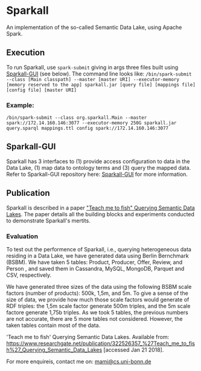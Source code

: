 # Sparkall
An implementation of the so-called Semantic Data Lake, using Apache Spark.

## Execution
To run Sparkall, use `spark-submit` giving in args three files built using [Sparkall-GUI](https://github.com/mnmami/spakall-gui) (see below).
The command line looks like:
`/bin/spark-submit --class [Main classpath] --master [master URI] --executor-memory [memory reserved to the app] sparkall.jar [query file] [mappings file] [config file] [master URI]`

### Example:
`/bin/spark-submit --class org.sparkall.Main --master spark://172.14.160.146:3077 --executor-memory 250G sparkall.jar query.sparql mappings.ttl config spark://172.14.160.146:3077`

## Sparkall-GUI
Sparkall has 3 interfaces to (1) provide access configuration to data in the Data Lake, (1) map data to ontology terms and (3) query the mapped data. Refer to Sparkall-GUI repository here: [Sparkall-GUI](https://github.com/mnmami/spakall-gui) for more information.

## Publication
Sparkall is described in a paper ["Teach me to fish" Querying Semantic Data Lakes](https://www.researchgate.net/publication/322526357_%27Teach_me_to_fish%27_Querying_Semantic_Data_Lakes). The paper details all the building blocks and experiments conducted to demonstrate Sparkall's mertits.

### Evaluation
To test out the performence of Sparkall, i.e., querying heterogeneous data residing in a Data Lake, we have generated data using Berlin Bernchmark (BSBM). We have taken 5 tables: Product, Producer, Offer, Review, and Person , and saved them in Cassandra, MySQL, MongoDB, Parquet and CSV, respectively.

We have generated three sizes of the data using the following BSBM scale factors (number of products): 500k, 1,5m, and 5m. To give a sense of the size of data, we provide how much those scale factors would generate of RDF triples: the 1,5m scale factor generate 500m triples, and the 5m scale factore generate 1,75b triples. As we took 5 tables, the previous numbers are not accurate, there are 5 more tables not considered. However, the taken tables contain most of the data.

'Teach me to fish' Querying Semantic Data Lakes. Available from: https://www.researchgate.net/publication/322526357_%27Teach_me_to_fish%27_Querying_Semantic_Data_Lakes [accessed Jan 21 2018]. 

For more enquireis, contact me on: mami@cs.uni-bonn.de
